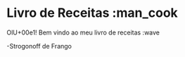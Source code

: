 # Livro de Receitas :man_cook

OlU+00e1! Bem vindo ao meu livro de receitas :wave

-Strogonoff de Frango
